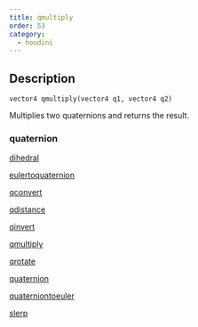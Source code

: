 ```yaml
---
title: qmultiply
order: 53
category:
  - houdini
---
```


## Description

`vector4 qmultiply(vector4 q1, vector4 q2)`

Multiplies two quaternions and returns the result.

### quaternion

[dihedral](dihedral.html)

[eulertoquaternion](eulertoquaternion.html)

[qconvert](qconvert.html)

[qdistance](qdistance.html)

[qinvert](qinvert.html)

[qmultiply](qmultiply.html)

[qrotate](qrotate.html)

[quaternion](quaternion.html)

[quaterniontoeuler](quaterniontoeuler.html)

[slerp](slerp.html)
